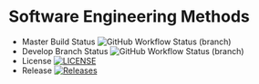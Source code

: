 

# Software Engineering Methods
* Master Build Status ![GitHub Workflow Status (branch)](https://img.shields.io/github/actions/workflow/status/bestabalaka25/SET08103-CourseWork/main.yml?branch=master)
* Develop Branch Status ![GitHub Workflow Status (branch)](https://img.shields.io/github/actions/workflow/status/bestabalaka25/SET08103-CourseWork/main.yml?branch=Develop)
* License [![LICENSE](https://img.shields.io/github/license/bestabalaka25/SET08103-CourseWork.svg?style=flat-square)](https://github.com/bestabalaka25/SET08103-CourseWork/blob/master/LICENSE)
* Release [![Releases](https://img.shields.io/github/release/bestabalaka25/SET08103-CourseWork/all.svg?style=flat-square)](https://github.com/bestabalaka25/SET08103-CourseWork/releases)